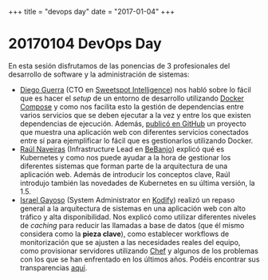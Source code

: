 +++
title = "devops day"
date = "2017-01-04"
+++

# 20170104 DevOps Day

En esta sesión disfrutamos de las ponencias de 3 profesionales del desarrollo de software y la administración de sistemas:

* [Diego Guerra](https://twitter.com/dg_suarez) (CTO en [Sweetspot Intelligence](http://sweetspotintelligence.com)) nos habló sobre lo fácil que es hacer el _setup_ de un entorno de desarrollo utilizando [Docker Compose](https://docs.docker.com/compose/) y como nos facilita esto la gestión de dependencias entre varios servicios que se deben ejecutar a la vez y entre los que existen dependencias de ejecución. Además, [publicó en GitHub](https://github.com/dgsuarez/trapwilly) un proyecto que muestra una aplicación web con diferentes servicios conectados entre sí para ejemplificar lo fácil que es gestionarlos utilizando Docker.
* [Raúl Naveiras](https://twitter.com/rnaveiras) (Infrastructure Lead en [BeBanjo](http://bebanjo.com/)) explicó qué es Kubernetes y como nos puede ayudar a la hora de gestionar los diferentes sistemas que forman parte de la arquitectura de una aplicación web. Además de introducir los conceptos clave, Raúl introdujo también las novedades de Kubernetes en su última versión, la 1.5.
* [Israel Gayoso](https://twitter.com/igayoso) (System Administrator en [Kodify](https://kodify.io/)) realizó un repaso general a la arquitectura de sistemas en una aplicación web con alto tráfico y alta disponibilidad. Nos explicó como utilizar diferentes niveles de _caching_ para reducir las llamadas a base de datos (que él mismo considera como la **pieza clave**), como establecer workflows de monitorización que se ajusten a las necesidades reales del equipo, como provisionar servidores utilizando [Chef](https://www.chef.io/chef/) y algunos de los problemas con los que se han enfrentado en los últimos años. Podéis encontrar sus transparencias [aquí](/assets/devops-day-igayoso.pdf).
